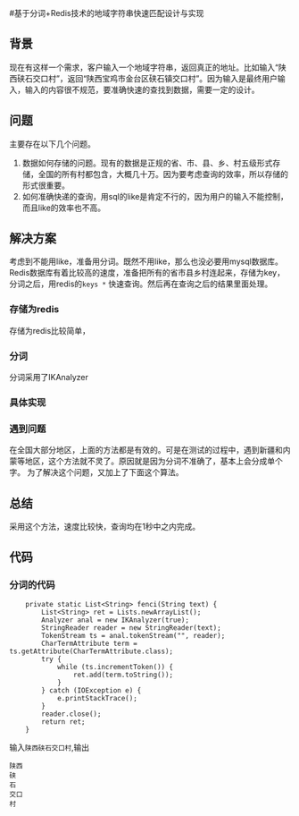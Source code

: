 #基于分词+Redis技术的地域字符串快速匹配设计与实现



## 背景
现在有这样一个需求，客户输入一个地域字符串，返回真正的地址。比如输入“陕西硖石交口村”，返回“陕西宝鸡市金台区硖石镇交口村”。因为输入是最终用户输入，输入的内容很不规范，要准确快速的查找到数据，需要一定的设计。

## 问题

主要存在以下几个问题。
1. 数据如何存储的问题。现有的数据是正规的省、市、县、乡、村五级形式存储，全国的所有村都包含，大概几十万。因为要考虑查询的效率，所以存储的形式很重要。
2. 如何准确快递的查询，用sql的like是肯定不行的，因为用户的输入不能控制，而且like的效率也不高。

## 解决方案

考虑到不能用like，准备用分词。既然不用like，那么也没必要用mysql数据库。Redis数据库有着比较高的速度，准备把所有的省市县乡村连起来，存储为key，分词之后，用redis的```keys *```	快速查询。然后再在查询之后的结果里面处理。

### 存储为redis

存储为redis比较简单，

### 分词

分词采用了IKAnalyzer

### 具体实现

### 遇到问题
在全国大部分地区，上面的方法都是有效的。可是在测试的过程中，遇到新疆和内蒙等地区，这个方法就不灵了。原因就是因为分词不准确了，基本上会分成单个字。
为了解决这个问题，又加上了下面这个算法。

## 总结

采用这个方法，速度比较快，查询均在1秒中之内完成。
## 代码

### 分词的代码
```
	private static List<String> fenci(String text) {
		List<String> ret = Lists.newArrayList();
		Analyzer anal = new IKAnalyzer(true);
		StringReader reader = new StringReader(text);
		TokenStream ts = anal.tokenStream("", reader);
		CharTermAttribute term = ts.getAttribute(CharTermAttribute.class);
		try {
			while (ts.incrementToken()) {
				ret.add(term.toString());
			}
		} catch (IOException e) {
			e.printStackTrace();
		}
		reader.close();
		return ret;
	}
```
输入```陕西硖石交口村```,输出
```
陕西
硖
石
交口
村
```
